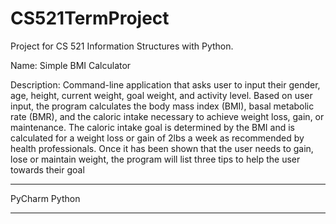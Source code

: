 # CS521TermProject

Project for CS 521 Information Structures with Python. 

Name: Simple BMI Calculator

Description: Command-line application that asks user to input their gender, age, height, current weight, goal weight, and activity level. Based on user input, the program calculates the body mass index (BMI), basal metabolic rate (BMR), and the caloric intake necessary to achieve weight loss, gain, or maintenance. The caloric intake goal is determined by the BMI and is calculated for a weight loss or gain of 2lbs a week as recommended by health professionals. Once it has been shown that the user needs to gain, lose or maintain weight, the program will list three tips to help the user towards their goal

***
PyCharm 
Python
***
